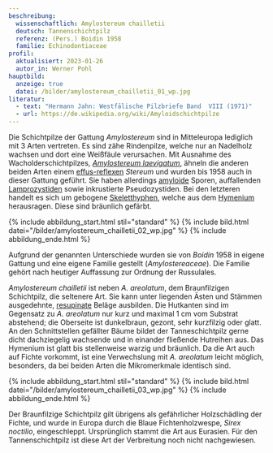 ```yaml
---
beschreibung:
  wissenschaftlich: Amylostereum chailletii
  deutsch: Tannenschichtpilz
  referenz: (Pers.) Boidin 1958
  familie: Echinodontiaceae
profil:
  aktualisiert: 2023-01-26
  autor_in: Werner Pohl
hauptbild:
  anzeige: true
  datei: /bilder/amylostereum_chailletii_01_wp.jpg
literatur:
  - text: "Hermann Jahn: Westfälische Pilzbriefe Band  VIII (1971)"
  - url: https://de.wikipedia.org/wiki/Amyloidschichtpilze
---
```

Die Schichtpilze der Gattung *Amylostereum* sind in Mitteleuropa lediglich mit 3 Arten vertreten. Es sind zähe Rindenpilze, welche nur an Nadelholz wachsen und dort eine Weißfäule verursachen. Mit Ausnahme des Wacholderschichtpilzes, *[Amylostereum laevigatum](/pilze/amylostereum-laevigatum-wacholder-schichtpilz)*, ähneln die anderen beiden Arten einem [effus-reflexen](effus-reflex "Glossar") *Stereum* und wurden bis 1958 auch in dieser Gattung geführt. Sie haben allerdings [amyloide](amyloid "Glossar") Sporen, auffallenden [Lamprozystiden](Zystiden "Glossar") sowie inkrustierte Pseudozystiden. Bei den letzteren handelt es sich um gebogene [Skeletthyphen](Skeletthyphen "Glossar"), welche aus dem [Hymenium](Hymenium "Glossar") herausragen. Diese sind bräunlich gefärbt.

{% include abbildung_start.html stil="standard" %}
{% include bild.html datei="/bilder/amylostereum_chailletii_02_wp.jpg" %}
{% include abbildung_ende.html %}

Aufgrund der genannten Unterschiede wurden sie von *Boidin* 1958 in eigene Gattung und eine eigene Familie gestellt (*Amylostereaceae*). Die Familie gehört nach heutiger Auffassung zur Ordnung der Russulales.

*Amylostereum chailletii* ist neben *A. areolatum*, dem Braunfilzigen Schichtpilz, die seltenere Art. Sie kann unter liegenden Ästen und Stämmen ausgedehnte, [resupinate](<resupinat "Glossar">) Beläge ausbilden. Die Hutkanten sind im Gegensatz zu *A. areolatum* nur kurz und maximal 1 cm vom Substrat abstehend; die Oberseite ist dunkelbraun, gezont, sehr kurzfilzig oder glatt. An den Schnittstellen gefällter Bäume bildet der Tanneschichtpilz gerne dicht dachziegelig wachsende und in einander fließende Hutreihen aus. Das Hymenium ist glatt bis stellenweise warzig und bräunlich. Da die Art auch auf Fichte vorkommt, ist eine Verwechslung mit *A. areolatum* leicht möglich, besonders, da bei beiden Arten die Mikromerkmale identisch sind.

{% include abbildung_start.html stil="standard" %}
{% include bild.html datei="/bilder/amylostereum_chailletii_03_wp.jpg" %}
{% include abbildung_ende.html %}

Der Braunfilzige Schichtpilz gilt übrigens als gefährlicher Holzschädling der Fichte, und wurde in Europa durch die Blaue Fichtenholzwespe, *Sirex noctilio*, eingeschleppt. Ursprünglich stammt die Art aus Eurasien. Für den Tannenschichtpilz ist diese Art der Verbreitung noch nicht nachgewiesen.